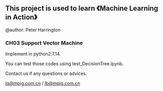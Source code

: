 ## This project is used to learn 《Machine Learning in Action》
@author: Peter Harrington
### CH03 Support Vector Machine 
Implement in python2.7.14.

You can test those codes using test_DecisionTree.ipynb.

Contact us if any questions or advices.

lq@mpig.com.cn / lb@mpig.com.cn
